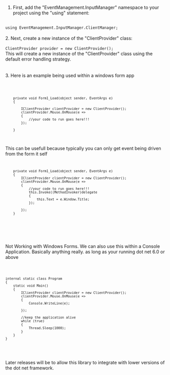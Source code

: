 1.	First, add the "EventManagement.InputManager" namespace to your project using the "using" statement:<br />
<br />
<code>using EventManagement.InputManager.ClientManager; </code><br />
<br />
2.	Next, create a new instance of the "ClientProvider" class:<br />
<br />
<code>ClientProvider provider = new ClientProvider(); </code><br />
This will create a new instance of the "ClientProvider" class using the default error handling strategy.<br />
<br />
<br />
3.  Here is an example being used within a windows form app<br />
<br />
<code>


        private void Form1_Load(object sender, EventArgs e)
        {

            IClientProvider clientProvider = new ClientProvider();
            clientProvider.Mouse.OnMouse(e =>
            {
                //your code to run goes here!!! 
            });

        }
</code>
<br />
This can be usefull because typically you can only get event being driven from the form it self<br />
<code>


        private void Form1_Load(object sender, EventArgs e)
        {
            IClientProvider clientProvider = new ClientProvider();
            clientProvider.Mouse.OnMouse(e =>
            {
                //your code to run goes here!!! 
                this.Invoke((MethodInvoker)delegate
                {
                    this.Text = e.Window.Title;
                });

            });
        }
        
</code><br />
<br />

Not Working with Windows Forms. We can also use this within a Console Application. Basically anything really. as long as your running dot net 6.0 or above

<code>


    internal static class Program
    {
        static void Main()
        {
            IClientProvider clientProvider = new ClientProvider();
            clientProvider.Mouse.OnMouse(e =>
            {
                Console.WriteLine(e);

            });

            //keep the application alive
            while (true)
            {
                Thread.Sleep(1000);
            }
        }
    }
    
</code>
<br />
<br />
Later releases will be to allow this library to integrate with lower versions of the dot net framework.
